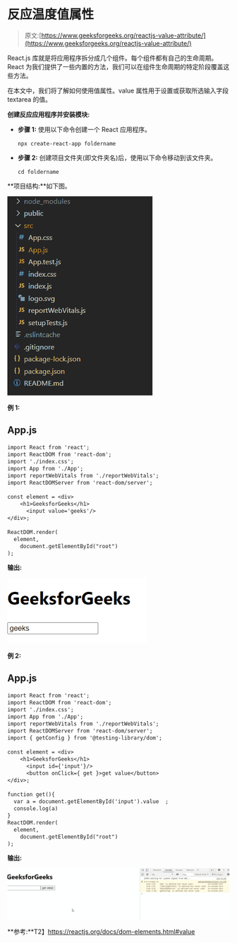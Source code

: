 # 反应温度值属性

> 原文:[https://www.geeksforgeeks.org/reactjs-value-attribute/](https://www.geeksforgeeks.org/reactjs-value-attribute/)

React.js 库就是将应用程序拆分成几个组件。每个组件都有自己的生命周期。React 为我们提供了一些内置的方法，我们可以在组件生命周期的特定阶段覆盖这些方法。

在本文中，我们将了解如何使用值属性。value 属性用于设置或获取所选输入字段 textarea 的值。

**创建反应应用程序并安装模块:**

*   **步骤 1:** 使用以下命令创建一个 React 应用程序。

    ```
    npx create-react-app foldername
    ```

*   **步骤 2:** 创建项目文件夹(即文件夹名)后，使用以下命令移动到该文件夹。

    ```
    cd foldername
    ```

**项目结构:**如下图。

![](img/f04ae0d8b722a9fff0bd9bd138b29c23.png)

**例 1:**

## App.js

```
import React from 'react';
import ReactDOM from 'react-dom';
import './index.css';
import App from './App';
import reportWebVitals from './reportWebVitals';
import ReactDOMServer from 'react-dom/server';

const element = <div>
    <h1>GeeksforGeeks</h1>
      <input value='geeks'/>
</div>;

ReactDOM.render(
  element,
    document.getElementById("root")
);
```

**输出:**

![](img/be788e00f60bece9fa2bf6fafab99a1e.png)

**例 2:**

## App.js

```
import React from 'react';
import ReactDOM from 'react-dom';
import './index.css';
import App from './App';
import reportWebVitals from './reportWebVitals';
import ReactDOMServer from 'react-dom/server';
import { getConfig } from '@testing-library/dom';

const element = <div>
    <h1>GeeksforGeeks</h1>
      <input id={'input'}/>
      <button onClick={ get }>get value</button>
</div>;

function get(){
  var a = document.getElementById('input').value  ;
  console.log(a)
}
ReactDOM.render(
  element,
    document.getElementById("root")
);
```

**输出:**

![](img/73ce222a532d6025c00df5c11d171792.png)

**参考:**T2】https://reactjs.org/docs/dom-elements.html#value